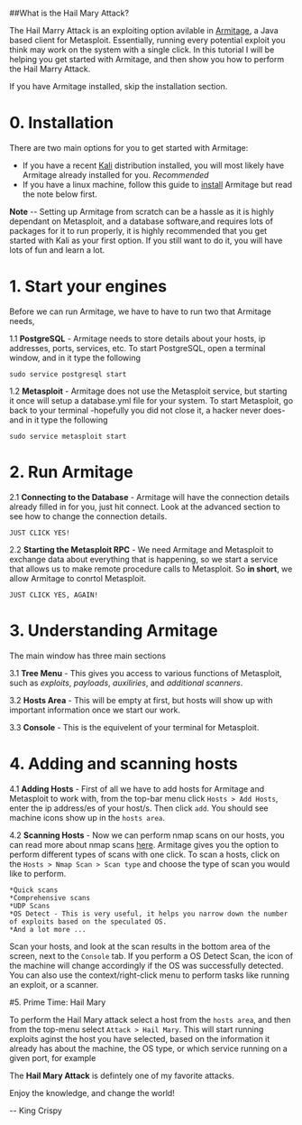 ##What is the Hail Mary Attack?

The Hail Marry Attack is an exploiting option avilable in [Armitage](http://fastandeasyhacking.com), a Java based client for Metasploit. Essentially,
running every potential exploit you think may work on the system with a single click. In this tutorial I will be helping
you get started with Armitage, and then show you how to perform the Hail Marry Attack.

If you have Armitage installed, skip the installation section.

# 0. Installation

There are two main options for you to get started with Armitage:
  * If you have a recent [Kali](https://newblood.anonops.com/security.html#adt) distribution installed, you will most likely have Armitage already installed for you. *Recommended*
  * If you have a linux machine, follow this guide to [install](http://www.darkoperator.com/installing-metasploit-in-ubunt/) Armitage but read the note below first.

**Note** -- Setting up Armitage from scratch can be a hassle as it is highly dependant on Metasploit, and a database software,and requires lots of packages for it to run properly,
it is highly recommended that you get started with Kali as your first option. If you still want to do it, you will have lots of fun and learn a lot.


# 1. Start your engines
  
  Before we can run Armitage, we have to have to run two that Armitage needs,

  1.1 **PostgreSQL** - Armitage needs to store details about your hosts, ip addresses, ports, services, etc.
  To start PostgreSQL, open a terminal window, and in it type the following
  
    sudo service postgresql start
  1.2 **Metasploit** - Armitage does not use the Metasploit service, but starting it once will setup a database.yml file for your system.
  To start Metasploit, go back to your terminal -hopefully you did not close it, a hacker never does- and in it type the following
  
    sudo service metasploit start

# 2. Run Armitage

  2.1 **Connecting to the Database** - Armitage will have the connection details already filled in for you, just hit connect. 
  Look at the advanced section to see how to change the connection details.
  
    JUST CLICK YES!
  
  2.2 **Starting the Metasploit RPC** - We need Armitage and Metasploit to exchange data about everything that is happening, so we start a service that allows us to make remote procedure calls to Metasploit.
  So **in short**, we allow Armitage to conrtol Metasploit.
  
    JUST CLICK YES, AGAIN!
    
# 3. Understanding Armitage
  
  The main window has three main sections
  
  3.1 **Tree Menu** - This gives you access to various functions of Metasploit, such as *exploits*, *payloads*, *auxiliries*, and *additional scanners*.
  
  3.2 **Hosts Area** - This will be empty at first, but hosts will show up with important information once we start our work.
  
  3.3 **Console** - This is the equivelent of your terminal for Metasploit.
  
# 4. Adding and scanning hosts

  4.1 **Adding Hosts** - First of all we have to add hosts for Armitage and Metasploit to work with, from the top-bar menu click `Hosts > Add Hosts`, enter the ip address/es of your host/s. 
  Then click `add`. You should see machine icons show up in the `hosts area`.
  
  4.2 **Scanning Hosts** - Now we can perform nmap scans on our hosts, you can read more about nmap scans [here](https://github.com/kingcrispy/opparis/blob/master/hackingschool/nmap.md).
  Armitage gives you the option to perform different types of scans with one click. To scan a hosts, click on the `Hosts > Nmap Scan > Scan type` and choose the type of scan you would like to perform.
  
    *Quick scans
    *Comprehensive scans
    *UDP Scans
    *OS Detect - This is very useful, it helps you narrow down the number of exploits based on the speculated OS.
    *And a lot more ...

  Scan your hosts, and look at the scan results in the bottom area of the screen, next to the `Console` tab.
  If you perform a OS Detect Scan, the icon of the machine will change accordingly if the OS was successfully detected.
  You can also use the context/right-click menu to perform tasks like running an exploit, or a scanner.
  
  
#5. Prime Time: Hail Mary

To perform the Hail Mary attack select a host from the `hosts area`, and then from the top-menu select `Attack > Hail Mary`. This will start running exploits aginst the host you have selected, based on the information it already has about the machine, the OS type, or which service running on a given port, for example


The **Hail Mary Attack** is defintely one of my favorite attacks.


Enjoy the knowledge, and change the world!

-- King Crispy
